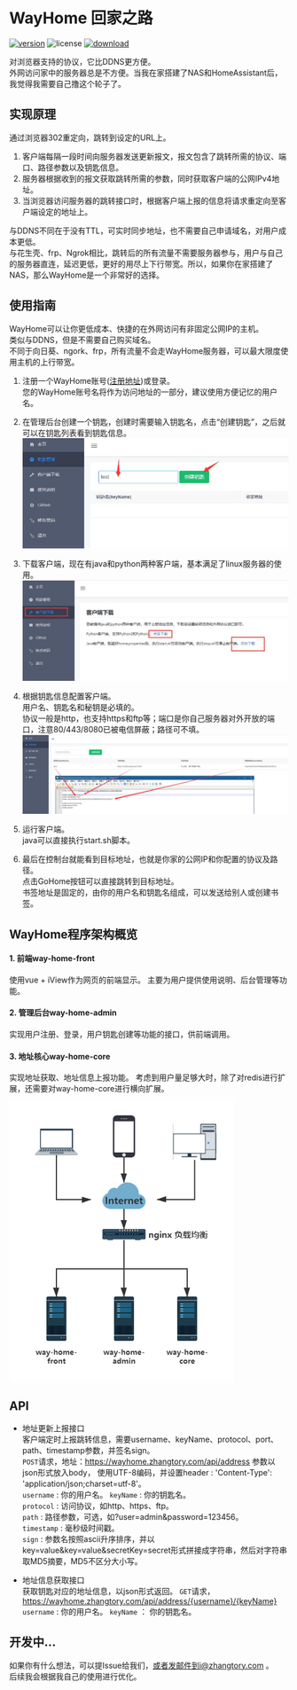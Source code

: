 # WayHome 回家之路
[![version](https://img.shields.io/badge/version-0.2.0-brightgreen)](https://wayhome.zhangtory.com/)
![license](https://img.shields.io/badge/license-MIT-blue)
[![download](https://img.shields.io/badge/download-client-red)](https://github.com/zhangtory/WayHome/releases/download/1.0/wayhome-client-1.0.zip)
  
对浏览器支持的协议，它比DDNS更方便。  
外网访问家中的服务器总是不方便。当我在家搭建了NAS和HomeAssistant后，我觉得我需要自己撸这个轮子了。

## 实现原理  
通过浏览器302重定向，跳转到设定的URL上。  

1. 客户端每隔一段时间向服务器发送更新报文，报文包含了跳转所需的协议、端口、路径参数以及钥匙信息。
2. 服务器根据收到的报文获取跳转所需的参数，同时获取客户端的公网IPv4地址。
3. 当浏览器访问服务器的跳转接口时，根据客户端上报的信息将请求重定向至客户端设定的地址上。  

与DDNS不同在于没有TTL，可实时同步地址，也不需要自己申请域名，对用户成本更低。  
与花生壳、frp、Ngrok相比，跳转后的所有流量不需要服务器参与，用户与自己的服务器直连，延迟更低，更好的用尽上下行带宽。所以，如果你在家搭建了NAS，那么WayHome是一个非常好的选择。

## 使用指南

  WayHome可以让你更低成本、快捷的在外网访问有非固定公网IP的主机。  
  类似与DDNS，但是不需要自己购买域名。  
  不同于向日葵、ngork、frp，所有流量不会走WayHome服务器，可以最大限度使用主机的上行带宽。  
  
  1. 注册一个WayHome账号([注册地址](https://wayhome.zhangtory.com/register))或登录。  
  您的WayHome账号名将作为访问地址的一部分，建议使用方便记忆的用户名。  
  
  2. 在管理后台创建一个钥匙，创建时需要输入钥匙名，点击“创建钥匙”，之后就可以在钥匙列表看到钥匙信息。  
  ![](pic/1.jpg)
  
  3. 下载客户端，现在有java和python两种客户端，基本满足了linux服务器的使用。  
  ![](pic/2.jpg)
  
  4. 根据钥匙信息配置客户端。  
  用户名、钥匙名和秘钥是必填的。  
  协议一般是http，也支持https和ftp等；端口是你自己服务器对外开放的端口，注意80/443/8080已被电信屏蔽；路径可不填。  
  ![](pic/3.jpg)
  
  5. 运行客户端。  
  java可以直接执行start.sh脚本。  
  
  6. 最后在控制台就能看到目标地址，也就是你家的公网IP和你配置的协议及路径。  
  点击GoHome按钮可以直接跳转到目标地址。  
  书签地址是固定的，由你的用户名和钥匙名组成，可以发送给别人或创建书签。  
  
## WayHome程序架构概览

#### 1. 前端way-home-front
使用vue + iView作为网页的前端显示。
主要为用户提供使用说明、后台管理等功能。

#### 2. 管理后台way-home-admin
实现用户注册、登录，用户钥匙创建等功能的接口，供前端调用。

#### 3. 地址核心way-home-core
实现地址获取、地址信息上报功能。
考虑到用户量足够大时，除了对redis进行扩展，还需要对way-home-core进行横向扩展。

![jg](https://raw.githubusercontent.com/zhangtory/WayHome/master/jg.png)

## API

* 地址更新上报接口  
  客户端定时上报跳转信息，需要username、keyName、protocol、port、path、timestamp参数，并签名sign。  
  `POST`请求，地址：https://wayhome.zhangtory.com/api/address
   参数以json形式放入body， 使用UTF-8编码，并设置header : 'Content-Type': 'application/json;charset=utf-8'。     
  `username` : 你的用户名。
  `keyName` : 你的钥匙名。  
  `protocol` : 访问协议，如http、https、ftp。  
  `path` : 路径参数，可选，如?user=admin&password=123456。  
  `timestamp` : 毫秒级时间戳。  
  `sign` : 参数名按照ascii升序排序，并以key=value&key=value&secretKey=secret形式拼接成字符串，然后对字符串取MD5摘要，MD5不区分大小写。  

* 地址信息获取接口  
  获取钥匙对应的地址信息，以json形式返回。
  `GET`请求，https://wayhome.zhangtory.com/api/address/{username}/{keyName}
  `username` : 你的用户名。
  `keyName` ： 你的钥匙名。

## 开发中...
  如果你有什么想法，可以提Issue给我们，或者发邮件到i@zhangtory.com 。  
  后续我会根据我自己的使用进行优化。
